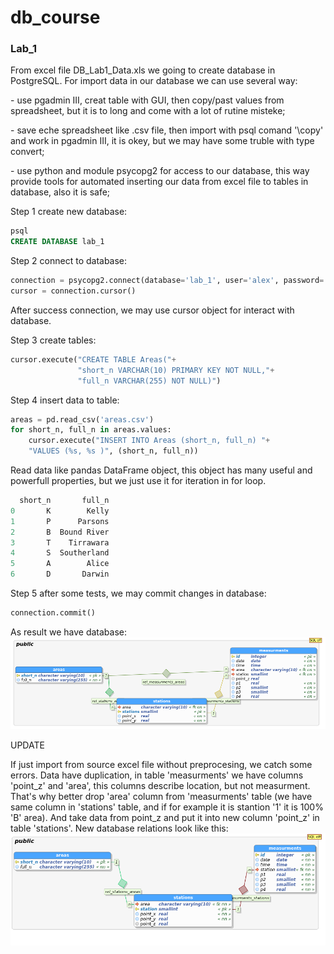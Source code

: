 # db_course
<h3>Lab_1</h3>
From excel file DB_Lab1_Data.xls we going to create database in PostgreSQL. For import data in our database we can use several way:
<p> - use pgadmin III, creat table with GUI, then copy/past values from spreadsheet, but it is to long and come with a lot of rutine misteke;</p>
<p> - save eche spreadsheet like .csv file, then import with psql comand '\copy' and work in pgadmin III, it is okey, but we may have some truble with type convert;</p>
<p> - use python and module psycopg2 for access to our database, this way provide tools for automated inserting our data from excel file to tables in database, also it is safe;</p>

Step 1 create new database:

```sql
psql
CREATE DATABASE lab_1
```

Step 2 connect to database:

```python
connection = psycopg2.connect(database='lab_1', user='alex', password='')
cursor = connection.cursor()
```
After success connection, we may use cursor object for interact with database.

Step 3 create tables:

```python
cursor.execute("CREATE TABLE Areas("+
               "short_n VARCHAR(10) PRIMARY KEY NOT NULL,"+
               "full_n VARCHAR(255) NOT NULL)")
```

Step 4 insert data to table:

```python
areas = pd.read_csv('areas.csv')
for short_n, full_n in areas.values:
    cursor.execute("INSERT INTO Areas (short_n, full_n) "+
    "VALUES (%s, %s )", (short_n, full_n))
```
Read data like pandas DataFrame object, this object has many useful and powerfull properties, but we just use it for iteration in for loop. 

```python
  short_n       full_n
0       K        Kelly
1       P      Parsons
2       B  Bound River
3       T    Tirrawara
4       S  Southerland
5       A        Alice
6       D       Darwin
```

Step 5 after some tests, we may commit  changes in database:

```python
connection.commit()
```
As result we have database:
![alt text](https://github.com/yougooo/db_course/blob/master/LAB_1/lab_1.png)

UPDATE 

If just import from source excel file without preprocesing, we catch some errors. Data have duplication, in table 'measurments' we have columns 'point_z' and 'area',  this columns describe location, but not measurment. That's why better drop 'area' column from 'measurments' table (we have same column in 'stations' table, and if  for example it is stantion '1' it is 100% 'B' area). And take data from point_z and put it into new column 'point_z' in table 'stations'. New database relations look like this:  
![alt text](https://github.com/yougooo/db_course/blob/master/LAB_1/lab_1_2.png)
